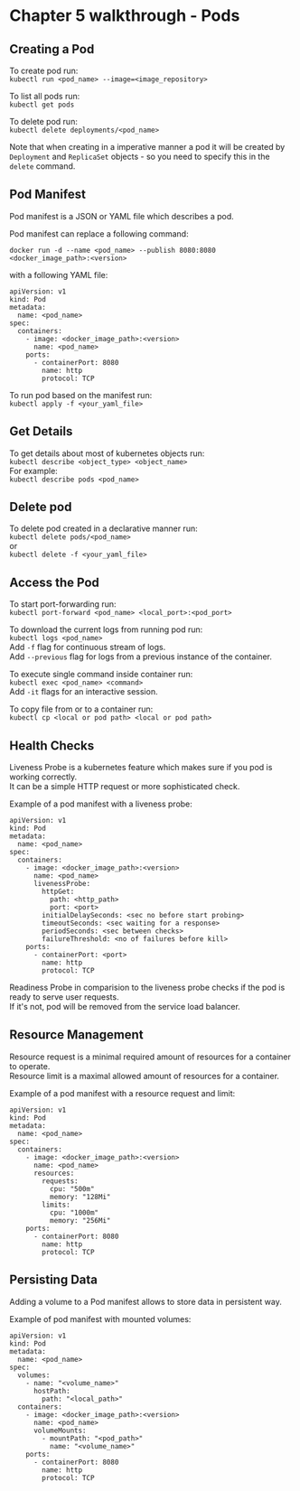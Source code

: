 # Chapter 5 walkthrough - Pods
## Creating a Pod
To create pod run:  
`kubectl run <pod_name> --image=<image_repository>`

To list all pods run:  
`kubectl get pods`

To delete pod run:  
`kubectl delete deployments/<pod_name>`

Note that when creating in a imperative manner a pod it will be created by `Deployment` and `ReplicaSet` objects - so you need to specify this in the `delete` command.

## Pod Manifest
Pod manifest is a JSON or YAML file which describes a pod.

Pod manifest can replace a following command:  
```
docker run -d --name <pod_name> --publish 8080:8080 <docker_image_path>:<version>
```

with a following YAML file:
```
apiVersion: v1
kind: Pod
metadata:
  name: <pod_name>
spec:
  containers:
    - image: <docker_image_path>:<version>
      name: <pod_name>
    ports:
      - containerPort: 8080
        name: http
        protocol: TCP
```

To run pod based on the manifest run:  
`kubectl apply -f <your_yaml_file>`

## Get Details

To get details about most of kubernetes objects run:  
`kubectl describe <object_type> <object_name>`  
For example:  
`kubectl describe pods <pod_name>`

## Delete pod
To delete pod created in a declarative manner run:  
`kubectl delete pods/<pod_name>`  
or   
`kubectl delete -f <your_yaml_file>`


## Access the Pod

To start port-forwarding run:  
`kubectl port-forward <pod_name> <local_port>:<pod_port>`


To download the current logs from running pod run:  
`kubectl logs <pod_name>`  
Add `-f` flag for continuous stream of logs.  
Add `--previous` flag for logs from a previous instance of the container.

To execute single command inside container run:  
`kubectl exec <pod_name> <command>`  
Add `-it` flags for an interactive session.

To copy file from or to a container run:  
`kubectl cp <local or pod path> <local or pod path>`


## Health Checks

Liveness Probe is a kubernetes feature which makes sure if you pod is working correctly.  
It can be a simple HTTP request or more sophisticated check.

Example of a pod manifest with a liveness probe:  
```
apiVersion: v1
kind: Pod
metadata:
  name: <pod_name>
spec:
  containers:
    - image: <docker_image_path>:<version>
      name: <pod_name>
      livenessProbe:
        httpGet:
          path: <http_path>
          port: <port>
        initialDelaySeconds: <sec no before start probing>
        timeoutSeconds: <sec waiting for a response>
        periodSeconds: <sec between checks>
        failureThreshold: <no of failures before kill>
    ports:
      - containerPort: <port>
        name: http
        protocol: TCP
```

Readiness Probe in comparision to the liveness probe checks if the pod is ready to serve user requests.  
 If it's not, pod will be removed from the service load balancer.

 ## Resource Management

Resource request is a minimal required amount of resources for a container to operate.  
Resource limit is a maximal allowed amount of resources for a container.

Example of a pod manifest with a resource request and limit:  
```
apiVersion: v1
kind: Pod
metadata:
  name: <pod_name>
spec:
  containers:
    - image: <docker_image_path>:<version>
      name: <pod_name>
      resources:
        requests:
          cpu: "500m"
          memory: "128Mi"
        limits:
          cpu: "1000m"
          memory: "256Mi"
    ports:
      - containerPort: 8080
        name: http
        protocol: TCP
```

## Persisting Data

Adding a volume to a Pod manifest allows to store data in persistent way.

Example of pod manifest with mounted volumes:  

```
apiVersion: v1
kind: Pod
metadata:
  name: <pod_name>
spec:
  volumes:
    - name: "<volume_name>"
      hostPath:
        path: "<local_path>"
  containers:
    - image: <docker_image_path>:<version>
      name: <pod_name>
      volumeMounts:
        - mountPath: "<pod_path>"
          name: "<volume_name>"
    ports:
      - containerPort: 8080
        name: http
        protocol: TCP
```
